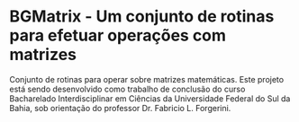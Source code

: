 # BGMatrix - Um conjunto de rotinas para efetuar operações com matrizes

Conjunto de rotinas para operar sobre matrizes matemáticas. Este projeto está sendo desenvolvido como trabalho de conclusão do curso
Bacharelado Interdisciplinar em Ciências da Universidade Federal do Sul da Bahia, sob orientação do professor Dr. Fabricio L. Forgerini. 

